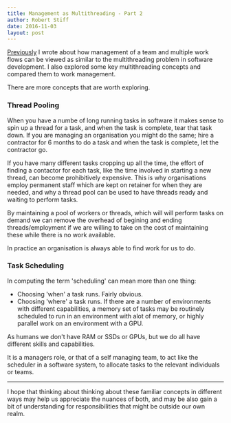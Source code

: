 ```yaml
---
title: Management as Multithreading - Part 2
author: Robert Stiff
date: 2016-11-03
layout: post
---
```

[Previously](/2016/11/02/management-as-multithreading) I wrote about how management of a team and multiple work flows can be viewed as similar to the multithreading problem in software development. I also explored some key multithreading concepts and compared them to work management.

There are more concepts that are worth exploring.

<!--more-->

### Thread Pooling

When you have a numbe of long running tasks in software it makes sense to spin up a thread for a task, and when the task is complete, tear that task down. If you are managing an organisation you might do the same; hire a contractor for 6 months to do a task and when the task is complete, let the contractor go.

If you have many different tasks cropping up all the time, the effort of finding a contactor for each task, like the time involved in starting a new thread, can become prohibitively expensive. This is why organisations employ permanent staff which are kept on retainer for when they are needed, and why a thread pool can be used to have threads ready and waiting to perform tasks.

By maintaining a pool of workers or threads, which will will perform tasks on demand we can remove the overhead of begining and ending threads/employment if we are willing to take on the cost of maintaining these while there is no work available.

In practice an organisation is always able to find work for us to do.

### Task Scheduling

In computing the term 'scheduling' can mean more than one thing:

- Choosing 'when' a task runs. Fairly obvious.
- Choosing 'where' a task runs. If there are a number of environments with different capabilities, a memory set of tasks may be routinely scheduled to run in an environment with alot of memory, or highly parallel work on an environment with a GPU.

As humans we don't have RAM or SSDs or GPUs, but we do all have different skills and capabilities.

It is a managers role, or that of a self managing team, to act like the scheduler in a software system, to allocate tasks to the relevant individuals or teams. 

---

I hope that thinking about thinking about these familiar concepts in different ways may help us appreciate the nuances of both, and may be also gain a bit of understanding for responsibilities that might be outside our own realm.